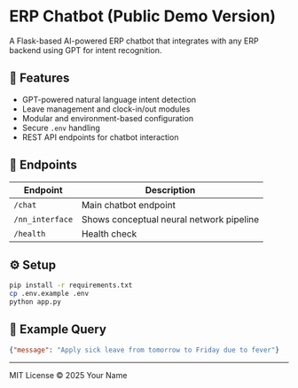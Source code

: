 # ERP Chatbot (Public Demo Version)

A Flask-based AI-powered ERP chatbot that integrates with any ERP backend using GPT for intent recognition.

## 🚀 Features
- GPT-powered natural language intent detection
- Leave management and clock-in/out modules
- Modular and environment-based configuration
- Secure `.env` handling
- REST API endpoints for chatbot interaction

## 🧠 Endpoints
| Endpoint | Description |
|-----------|-------------|
| `/chat` | Main chatbot endpoint |
| `/nn_interface` | Shows conceptual neural network pipeline |
| `/health` | Health check |

## ⚙️ Setup
```bash
pip install -r requirements.txt
cp .env.example .env
python app.py
```

## 🧩 Example Query
```json
{"message": "Apply sick leave from tomorrow to Friday due to fever"}
```

---
MIT License © 2025 Your Name
